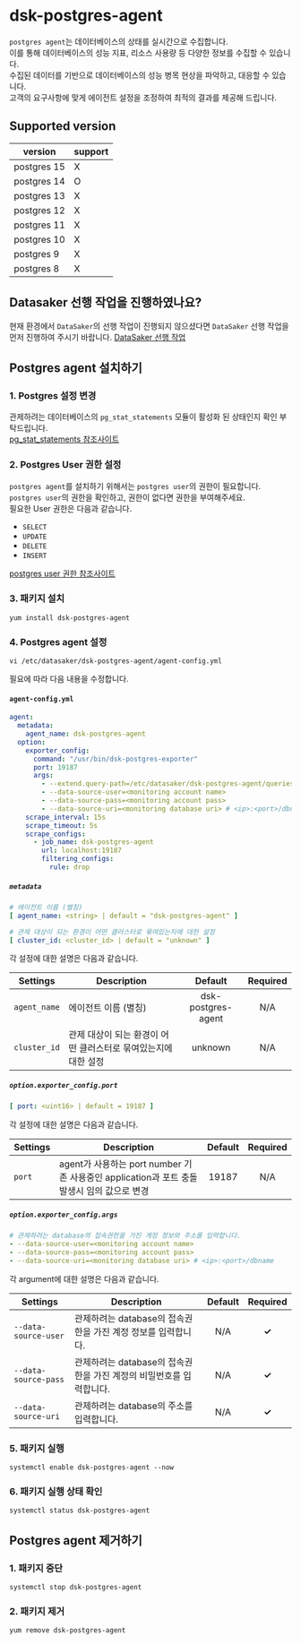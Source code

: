 # dsk-postgres-agent

`postgres agent`는 데이터베이스의 상태를 실시간으로 수집합니다.\
이를 통해 데이터베이스의 성능 지표, 리소스 사용량 등 다양한 정보를 수집할 수 있습니다.\
수집된 데이터를 기반으로 데이터베이스의 성능 병목 현상을 파악하고, 대응할 수 있습니다.\
고객의 요구사항에 맞게 에이전트 설정을 조정하여 최적의 결과를 제공해 드립니다.

## Supported version

|version|support|
|---|---|
|postgres 15|X|
|postgres 14|O|
|postgres 13|X|
|postgres 12|X|
|postgres 11|X|
|postgres 10|X|
|postgres 9|X|
|postgres 8|X|

## Datasaker 선행 작업을 진행하였나요?

현재 환경에서 `DataSaker`의 선행 작업이 진행되지 않으셨다면 `DataSaker` 선행 작업을 먼저 진행하여 주시기 바랍니다. [DataSaker 선행 작업](README.md)

## Postgres agent 설치하기

### 1. Postgres 설정 변경

관제하려는 데이터베이스의 `pg_stat_statements` 모듈이 활성화 된 상태인지 확인 부탁드립니다.\
[pg_stat_statements 참조사이트](https://www.postgresql.org/docs/14/pgstatstatements.html)

### 2. Postgres User 권한 설정

`postgres agent`를 설치하기 위해서는 `postgres user`의 권한이 필요합니다.\
`postgres user`의 권한을 확인하고, 권한이 없다면 권한을 부여해주세요.\
필요한 User 권한은 다음과 같습니다.

- `SELECT`
- `UPDATE`
- `DELETE`
- `INSERT`

[postgres user 권한 참조사이트](https://www.postgresql.org/docs/14/sql-grant.html)

### 3. 패키지 설치

```shell
yum install dsk-postgres-agent
```

### 4. Postgres agent 설정

```shell
vi /etc/datasaker/dsk-postgres-agent/agent-config.yml
```

필요에 따라 다음 내용을 수정합니다.

#### `agent-config.yml`

```yaml
agent:
  metadata:
    agent_name: dsk-postgres-agent
  option:
    exporter_config:
      command: "/usr/bin/dsk-postgres-exporter"
      port: 19187
      args:
        - --extend.query-path=/etc/datasaker/dsk-postgres-agent/queries.yaml
        - --data-source-user=<monitoring account name>
        - --data-source-pass=<monitoring account pass>
        - --data-source-uri=<monitoring database uri> # <ip>:<port>/dbname
    scrape_interval: 15s
    scrape_timeout: 5s
    scrape_configs:
      - job_name: dsk-postgres-agent
        url: localhost:19187
        filtering_configs:
          rule: drop
```

##### `metadata`

```yaml
# 에이전트 이름 (별칭)
[ agent_name: <string> | default = "dsk-postgres-agent" ]

# 관제 대상이 되는 환경이 어떤 클러스터로 묶여있는지에 대한 설정
[ cluster_id: <cluster_id> | default = "unknown" ]
```

각 설정에 대한 설명은 다음과 같습니다.

| **Settings**               | **Description**                                                                                     | **Default** | **Required** |
| -------------------------- | --------------------------------------------------------------------------------------------------- | :-----------: | :------------: |
| `agent_name`               | 에이전트 이름 (별칭)                                                                                | dsk-postgres-agent            | N/A             |
| `cluster_id`               | 관제 대상이 되는 환경이 어떤 클러스터로 묶여있는지에 대한 설정                                        | unknown     | N/A             |

##### `option.exporter_config.port`

```yaml
[ port: <uint16> | default = 19187 ]
```

각 설정에 대한 설명은 다음과 같습니다.

| **Settings** | **Description**                                                                                     | **Default** | **Required** |
| ------------ | --------------------------------------------------------------------------------------------------- | :-----------: | :------------: |
| `port`       | agent가 사용하는 port number 기존 사용중인 application과 포트 충돌 발생시 임의 값으로 변경 | 19187       | N/A             |

##### `option.exporter_config.args`

```yaml
# 관제하려는 database의 접속권한을 가진 계정 정보와 주소를 입력합니다.
- --data-source-user=<monitoring account name>
- --data-source-pass=<monitoring account pass>
- --data-source-uri=<monitoring database uri> # <ip>:<port>/dbname
```

각 argument에 대한 설명은 다음과 같습니다.

| **Settings** | **Description**                                                                                     | **Default** | **Required** |
| ------------ | --------------------------------------------------------------------------------------------------- | :-----------: | :------------: |
| `--data-source-user`       | 관제하려는 database의 접속권한을 가진 계정 정보를 입력합니다. | N/A       | **✓**             |
| `--data-source-pass`       | 관제하려는 database의 접속권한을 가진 계정의 비밀번호를 입력합니다. | N/A       | **✓**             |
| `--data-source-uri`       | 관제하려는 database의 주소를 입력합니다. | N/A       | **✓**             |

### 5. 패키지 실행

```shell
systemctl enable dsk-postgres-agent --now
```

### 6. 패키지 실행 상태 확인

```shell
systemctl status dsk-postgres-agent
```

## Postgres agent 제거하기

### 1. 패키지 중단

```shell
systemctl stop dsk-postgres-agent
```

### 2. 패키지 제거

```shell
yum remove dsk-postgres-agent
```
